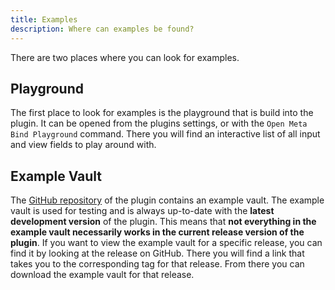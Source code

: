 ```yaml
---
title: Examples
description: Where can examples be found?
---
```


There are two places where you can look for examples.

## Playground

The first place to look for examples is the playground that is build into the plugin.
It can be opened from the plugins settings, or with the `Open Meta Bind Playground` command.
There you will find an interactive list of all input and view fields to play around with.

## Example Vault

The [GitHub repository](https://github.com/mProjectsCode/obsidian-meta-bind-plugin) of the plugin contains an example vault.
The example vault is used for testing and is always up-to-date with the **latest development version** of the plugin.
This means that **not everything in the example vault necessarily works in the current release version of the plugin**.
If you want to view the example vault for a specific release, you can find it by looking at the release on GitHub.
There you will find a link that takes you to the corresponding tag for that release.
From there you can download the example vault for that release.
